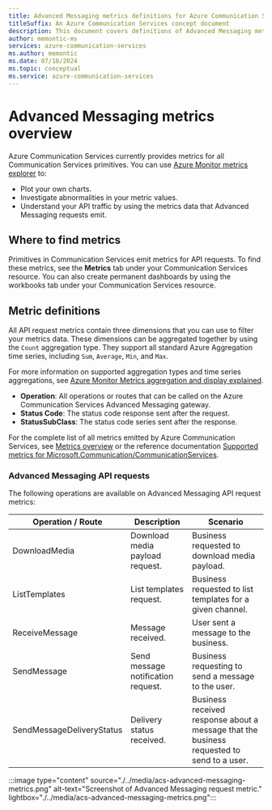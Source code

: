 ```yaml
---
title: Advanced Messaging metrics definitions for Azure Communication Service
titleSuffix: An Azure Communication Services concept document
description: This document covers definitions of Advanced Messaging metrics available in the Azure portal.
author: memontic-ms
services: azure-communication-services
ms.author: memontic
ms.date: 07/18/2024
ms.topic: conceptual
ms.service: azure-communication-services
---
```


# Advanced Messaging metrics overview

Azure Communication Services currently provides metrics for all Communication Services primitives. You can use [Azure Monitor metrics explorer](/azure/azure-monitor/essentials/analyze-metrics) to:

- Plot your own charts.
- Investigate abnormalities in your metric values.
- Understand your API traffic by using the metrics data that Advanced Messaging requests emit.

## Where to find metrics

Primitives in Communication Services emit metrics for API requests. To find these metrics, see the **Metrics** tab under your Communication Services resource. You can also create permanent dashboards by using the workbooks tab under your Communication Services resource.

## Metric definitions

All API request metrics contain three dimensions that you can use to filter your metrics data. These dimensions can be aggregated together by using the `Count` aggregation type. They support all standard Azure Aggregation time series, including `Sum`, `Average`, `Min`, and `Max`.

For more information on supported aggregation types and time series aggregations, see [Azure Monitor Metrics aggregation and display explained](/azure/azure-monitor/essentials/metrics-aggregation-explained).

- **Operation**: All operations or routes that can be called on the Azure Communication Services Advanced Messaging gateway.
- **Status Code**: The status code response sent after the request.
- **StatusSubClass**: The status code series sent after the response.

For the complete list of all metrics emitted by Azure Communication Services, see [Metrics overview](./../metrics.md) or the reference documentation [Supported metrics for Microsoft.Communication/CommunicationServices](/azure/azure-monitor/reference/supported-metrics/microsoft-communication-communicationservices-metrics).

### Advanced Messaging API requests

The following operations are available on Advanced Messaging API request metrics:

| Operation / Route         | Description                        | Scenario                                                                                  |
|---------------------------|------------------------------------|-------------------------------------------------------------------------------------------|
| DownloadMedia             | Download media payload request.    | Business requested to download media payload.                                             |
| ListTemplates             | List templates request.            | Business requested to list templates for a given channel.                                 |
| ReceiveMessage            | Message received.                  | User sent a message to the business.                                                      |
| SendMessage               | Send message notification request. | Business requesting to send a message to the user.                                        |
| SendMessageDeliveryStatus | Delivery status received.          | Business received response about a message that the business requested to send to a user. |

:::image type="content" source="./../media/acs-advanced-messaging-metrics.png" alt-text="Screenshot of Advanced Messaging request metric."  lightbox="./../media/acs-advanced-messaging-metrics.png":::
